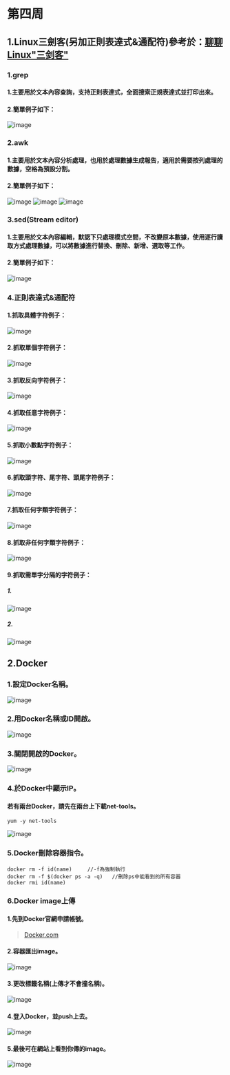 # 第四周
## 1.Linux三劍客(另加正則表達式&通配符)參考於：[聊聊 Linux"三剑客"](https://zhuanlan.zhihu.com/p/51392253)
### 1.grep
#### 1.主要用於文本內容查詢，支持正則表達式，全面搜索正規表達式並打印出來。
#### 2.簡單例子如下：
![image](https://github.com/LarrySu508/Linux_note/blob/master/Week4/grep.png)
### 2.awk
#### 1.主要用於文本內容分析處理，也用於處理數據生成報告，適用於需要按列處理的數據，空格為預設分割。
#### 2.簡單例子如下：
![image](https://github.com/LarrySu508/Linux_note/blob/master/Week4/awk3.png)
![image](https://github.com/LarrySu508/Linux_note/blob/master/Week4/awk1.png)
![image](https://github.com/LarrySu508/Linux_note/blob/master/Week4/awk2.png)
### 3.sed(Stream editor)
#### 1.主要用於文本內容編輯，默認下只處理模式空間，不改變原本數據，使用逐行讀取方式處理數據，可以將數據進行替換、刪除、新增、選取等工作。
#### 2.簡單例子如下：
![image](https://github.com/LarrySu508/Linux_note/blob/master/Week4/sed.png)
### 4.正則表達式&通配符
#### 1.抓取具體字符例子：
![image](https://github.com/LarrySu508/Linux_note/blob/master/Week4/1.png)
#### 2.抓取單個字符例子：
![image](https://github.com/LarrySu508/Linux_note/blob/master/Week4/2.png)
#### 3.抓取反向字符例子：
![image](https://github.com/LarrySu508/Linux_note/blob/master/Week4/3.png)
#### 4.抓取任意字符例子：
![image](https://github.com/LarrySu508/Linux_note/blob/master/Week4/4.png)
#### 5.抓取小數點字符例子：
![image](https://github.com/LarrySu508/Linux_note/blob/master/Week4/4-1.png)
#### 6.抓取頭字符、尾字符、頭尾字符例子：
![image](https://github.com/LarrySu508/Linux_note/blob/master/Week4/6.png)
#### 7.抓取任何字類字符例子：
![image](https://github.com/LarrySu508/Linux_note/blob/master/Week4/7.png)
#### 8.抓取非任何字類字符例子：
![image](https://github.com/LarrySu508/Linux_note/blob/master/Week4/8.png)
#### 9.抓取需單字分隔的字符例子：
##### 1.
![image](https://github.com/LarrySu508/Linux_note/blob/master/Week4/9.png)
##### 2.
![image](https://github.com/LarrySu508/Linux_note/blob/master/Week4/10.png)
## 2.Docker 
### 1.設定Docker名稱。
![image](https://github.com/LarrySu508/Linux_note/blob/master/Week4/2-1.png)
### 2.用Docker名稱或ID開啟。
![image](https://github.com/LarrySu508/Linux_note/blob/master/Week4/2-2.png)
### 3.關閉開啟的Docker。
![image](https://github.com/LarrySu508/Linux_note/blob/master/Week4/2-3.png)
### 4.於Docker中顯示IP。
#### 若有兩台Docker，請先在兩台上下載net-tools。
```
yum -y net-tools
```
![image](https://github.com/LarrySu508/Linux_note/blob/master/Week4/2-4.png)
### 5.Docker刪除容器指令。
```
docker rm -f id(name)     //-f為強制執行
docker rm -f $(docker ps -a -q)   //刪除ps中能看到的所有容器
docker rmi id(name)
```
### 6.Docker image上傳
#### 1.先到Docker官網申請帳號。
> [Docker.com](https://www.docker.com/)
#### 2.容器匯出image。
![image](https://github.com/LarrySu508/Linux_note/blob/master/Week4/2-5.png)
#### 3.更改標籤名稱(上傳才不會撞名稱)。
![image](https://github.com/LarrySu508/Linux_note/blob/master/Week4/2-6.png)
#### 4.登入Docker，並push上去。
![image](https://github.com/LarrySu508/Linux_note/blob/master/Week4/2-7.png)
#### 5.最後可在網站上看到你傳的image。
![image](https://github.com/LarrySu508/Linux_note/blob/master/Week4/2-8.png)

